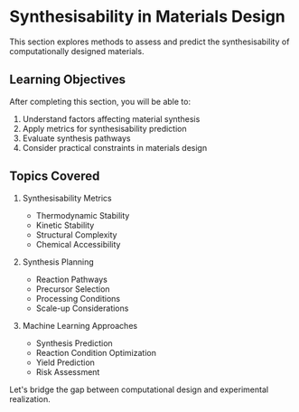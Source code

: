 # Synthesisability in Materials Design

This section explores methods to assess and predict the synthesisability of computationally designed materials.

## Learning Objectives

After completing this section, you will be able to:

1. Understand factors affecting material synthesis
2. Apply metrics for synthesisability prediction
3. Evaluate synthesis pathways
4. Consider practical constraints in materials design

## Topics Covered

1. Synthesisability Metrics
   - Thermodynamic Stability
   - Kinetic Stability
   - Structural Complexity
   - Chemical Accessibility

2. Synthesis Planning
   - Reaction Pathways
   - Precursor Selection
   - Processing Conditions
   - Scale-up Considerations

3. Machine Learning Approaches
   - Synthesis Prediction
   - Reaction Condition Optimization
   - Yield Prediction
   - Risk Assessment

Let's bridge the gap between computational design and experimental realization. 
